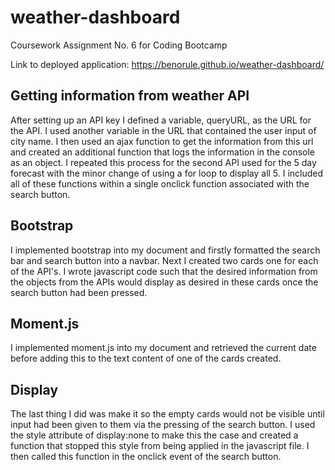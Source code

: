 # weather-dashboard
Coursework Assignment No. 6 for Coding Bootcamp

Link to deployed application: https://benorule.github.io/weather-dashboard/

## Getting information from weather API
After setting up an API key I defined a variable, queryURL, as the URL for the API. I used another variable in the URL that contained the user input of city name. I then used an ajax function to get the information from this url and created an additional function that logs the information in the console as an object. I repeated this process for the second API used for the 5 day forecast with the minor change of using a for loop to display all 5. I included all of these functions within a single onclick function associated with the search button.

## Bootstrap
I implemented bootstrap into my document and firstly formatted the search bar and search button into a navbar. Next I created two cards one for each of the API's. I wrote javascript code such that the desired information from the objects from the APIs would display as desired in these cards once the search button had been pressed.

## Moment.js
I implemented moment.js into my document and retrieved the current date before adding this to the text content of one of the cards created.

## Display
The last thing I did was make it so the empty cards would not be visible until input had been given to them via the pressing of the search button. I used the style attribute of display:none to make this the case and created a function that stopped this style from being applied in the javascript file. I then called this function in the onclick event of the search button.